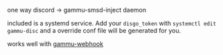 one way discord -> gammu-smsd-inject daemon

included is a systemd service. Add your `disgo_token` with `systemctl edit gammu-disc` and a override conf file will be generated for you.

works well with [gammu-webhook](https://github.com/mchangrh/gammu-webhook)